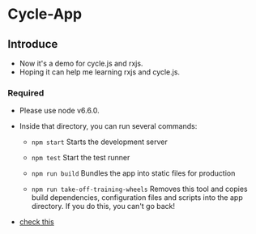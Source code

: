 # Cycle-App

## Introduce

* Now it's a demo for cycle.js and rxjs.
* Hoping it can help me learning rxjs and cycle.js.

### Required

* Please use node v6.6.0.

* Inside that directory, you can run several commands:

  * `npm start`
    Starts the development server

  * `npm test`
    Start the test runner

  * `npm run build`
    Bundles the app into static files for production

  * `npm run take-off-training-wheels`
    Removes this tool and copies build dependencies, configuration files
    and scripts into the app directory. If you do this, you can't go back!
    
* [check this](https://cycle.js.org/getting-started.html)